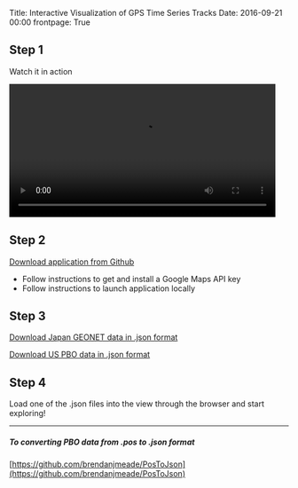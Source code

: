 Title: Interactive Visualization of GPS Time Series Tracks
Date: 2016-09-21 00:00
frontpage: True

## Step 1
Watch it in action

<video src="/extra/TrackViewerAnimation1080p.mp4" width="480px" controls></video>

## Step 2
[Download application from Github](https://github.com/google/geovelo)

* Follow instructions to get and install a Google Maps API key
* Follow instructions to launch application locally

## Step 3
[Download Japan GEONET data in .json format](http://earthquake.rc.fas.harvard.edu/GeonetTimeSeries.json)

[Download US PBO data in .json format](http://earthquake.rc.fas.harvard.edu/PboTimeSeries.json)

## Step 4
Load one of the .json files into the view through the browser and start exploring!


---
##### To converting PBO data from .pos to .json format
[https://github.com/brendanjmeade/PosToJson](https://github.com/brendanjmeade/PosToJson)

